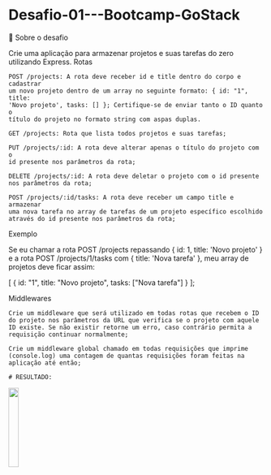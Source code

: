 # Desafio-01---Bootcamp-GoStack

🚀 Sobre o desafio

Crie uma aplicação para armazenar projetos e suas tarefas do zero utilizando Express.
Rotas

    POST /projects: A rota deve receber id e title dentro do corpo e cadastrar 
    um novo projeto dentro de um array no seguinte formato: { id: "1", title: 
    'Novo projeto', tasks: [] }; Certifique-se de enviar tanto o ID quanto o 
    título do projeto no formato string com aspas duplas.

    GET /projects: Rota que lista todos projetos e suas tarefas;

    PUT /projects/:id: A rota deve alterar apenas o título do projeto com o 
    id presente nos parâmetros da rota;

    DELETE /projects/:id: A rota deve deletar o projeto com o id presente 
    nos parâmetros da rota;

    POST /projects/:id/tasks: A rota deve receber um campo title e armazenar 
    uma nova tarefa no array de tarefas de um projeto específico escolhido
    através do id presente nos parâmetros da rota;

Exemplo

Se eu chamar a rota POST /projects repassando { id: 1, title: 'Novo projeto' } 
e a rota POST /projects/1/tasks com { title: 'Nova tarefa' }, 
meu array de projetos deve ficar assim:

[
  {
    id: "1",
    title: "Novo projeto",
    tasks: ["Nova tarefa"]
  }
];

Middlewares

    Crie um middleware que será utilizado em todas rotas que recebem o ID 
    do projeto nos parâmetros da URL que verifica se o projeto com aquele 
    ID existe. Se não existir retorne um erro, caso contrário permita a 
    requisição continuar normalmente;

    Crie um middleware global chamado em todas requisições que imprime 
    (console.log) uma contagem de quantas requisições foram feitas na 
    aplicação até então;
    
    # RESULTADO:
<img src="https://github.com/MicaelliMedeiros/Desafio-01---Bootcamp-GoStack/blob/master/criar-projeto.jpg" width="20%" height="20%">

